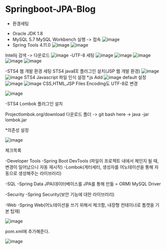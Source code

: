 # Springboot-JPA-Blog

* 환경세팅
- Oracle JDK 1.8
- MySQL 5.7
MySQL Workbench 실행 -> 접속
![image](https://user-images.githubusercontent.com/86938974/166133310-bb4c5e46-d804-4bdf-ad6f-b5fcd7b68422.png)
- Spring Tools 4.11.0
![image](https://user-images.githubusercontent.com/86938974/166133396-ae6e96a3-b753-4629-a752-cb05f30d6687.png)
![image](https://user-images.githubusercontent.com/86938974/166133425-71cdc6d3-3ce6-4135-86b8-75c84ce39aef.png)

Intellij 검색 -> 다운로드
![image](https://user-images.githubusercontent.com/86938974/166133455-80382c06-575b-4d58-bef2-fad863346876.png)
-UTF-8 세팅
![image](https://user-images.githubusercontent.com/86938974/166133509-d2c50cb2-7557-4e2d-990b-10cbcbed45be.png)
![image](https://user-images.githubusercontent.com/86938974/166133519-2cd81efd-2743-4c29-a861-b9074e178d14.png)
![image](https://user-images.githubusercontent.com/86938974/166133525-fb47422e-dd57-4e91-ad91-f471c784432b.png)
![image](https://user-images.githubusercontent.com/86938974/166133531-81fd6a39-ce19-4d85-888a-0db11e9072d2.png)
![image](https://user-images.githubusercontent.com/86938974/166133534-d393c39c-fc2f-4f36-80f6-f46dc4ce36c7.png)

-STS4 웹 개발 환경 세팅
STS4 javaEE 플러그인 설치(JSP 웹 개발 환경)
![image](https://user-images.githubusercontent.com/86938974/166133589-d5b10223-64cb-4d96-b24c-7597d14077d1.png)
![image](https://user-images.githubusercontent.com/86938974/166133615-284b8520-5e8d-4150-87a2-7996c175db4d.png)
STS4 Javascript 파일 인식 설정
*.js Add
![image](https://user-images.githubusercontent.com/86938974/166133656-9a375c7a-c054-43b9-9a19-14c9bf67b118.png)
default 설정
![image](https://user-images.githubusercontent.com/86938974/166133670-1e9e31d6-8f3e-4e87-88e1-94aff24b8d91.png)
![image](https://user-images.githubusercontent.com/86938974/166133699-130c176c-1ea7-44ad-ab2e-d3ba8a3235e8.png)
CSS,HTML,JSP Files Encoding도 UTF-8로 변경

![image](https://user-images.githubusercontent.com/86938974/166133714-04fd2673-c301-48f5-bdf7-879908c92ef1.png)

-STS4 Lombok 플러그인 설치

Projectlombok.org/download
다운로드 폴더 -> git bash here -> java -jar lombok.jar

*의존성 설정

![image](https://user-images.githubusercontent.com/86938974/166133777-6e7d5653-ab2b-4301-bc11-b48198161cf4.png)

체크목록

-Developer Tools
  -Spring Boot DevTools (파일이 프로젝트 내에서 체인지 될 때, 변경이 일어났으니 자동 재시작)
  -Lombok(게터세터, 생성자를 어노테이션을 통해 자동으로 생성해주는 라이브러리)
	
-SQL
  -Spring Data JPA(데이터베이스를 JPA를 통해 만듦 = ORM)
  MySQL Driver
	
-Security
  -Spring Security(보안 기능에 대한 라이브러리)
	
-Web
  -Spring Web(어노테이션을 쓰기 위해서 체크함, 내장형 컨테이너로 톰캣을 기본 탑재)
	
![image](https://user-images.githubusercontent.com/86938974/166133959-26fed241-57bc-48fd-8141-c58e20255551.png)

pom.xml에 추가해준다.

![image](https://user-images.githubusercontent.com/86938974/166134087-ceafe5ef-8e3f-4633-94c5-1ffe382c89c2.png)





